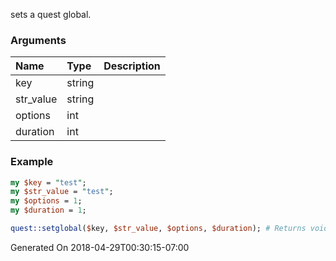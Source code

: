 sets a quest global.
### Arguments
**Name**|**Type**|**Description**
:---|:---|:---
key|string|
str_value|string|
options|int|
duration|int|

### Example

```perl
my $key = "test";
my $str_value = "test";
my $options = 1;
my $duration = 1;

quest::setglobal($key, $str_value, $options, $duration); # Returns void
```


Generated On 2018-04-29T00:30:15-07:00